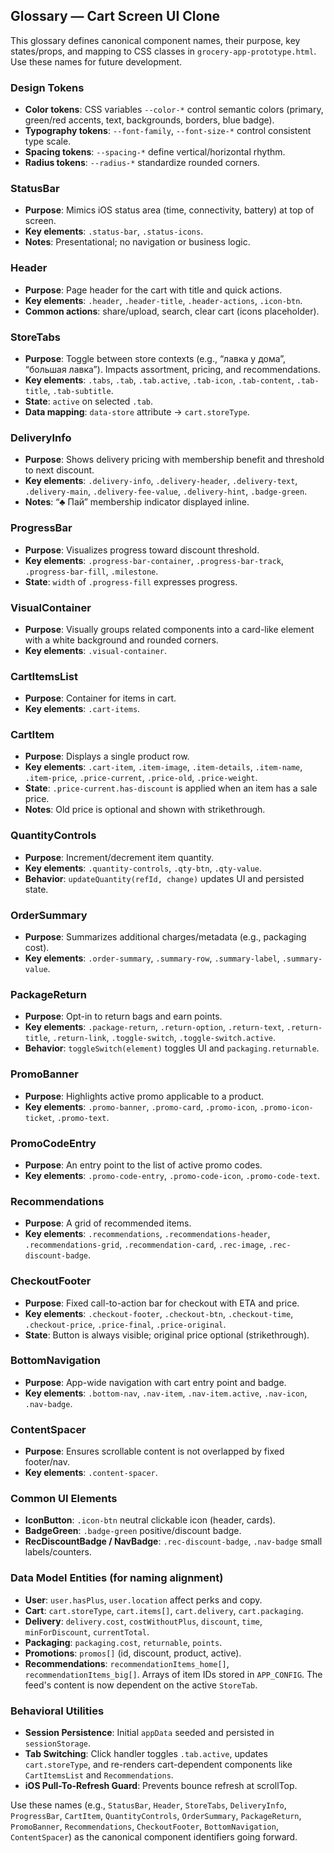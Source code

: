 ## Glossary — Cart Screen UI Clone

This glossary defines canonical component names, their purpose, key states/props, and mapping to CSS classes in `grocery-app-prototype.html`. Use these names for future development.

### Design Tokens
- **Color tokens**: CSS variables `--color-*` control semantic colors (primary, green/red accents, text, backgrounds, borders, blue badge).
- **Typography tokens**: `--font-family`, `--font-size-*` control consistent type scale.
- **Spacing tokens**: `--spacing-*` define vertical/horizontal rhythm.
- **Radius tokens**: `--radius-*` standardize rounded corners.

### StatusBar
- **Purpose**: Mimics iOS status area (time, connectivity, battery) at top of screen.
- **Key elements**: `.status-bar`, `.status-icons`.
- **Notes**: Presentational; no navigation or business logic.

### Header
- **Purpose**: Page header for the cart with title and quick actions.
- **Key elements**: `.header`, `.header-title`, `.header-actions`, `.icon-btn`.
- **Common actions**: share/upload, search, clear cart (icons placeholder).

### StoreTabs
- **Purpose**: Toggle between store contexts (e.g., “лавка у дома”, “большая лавка”). Impacts assortment, pricing, and recommendations.
- **Key elements**: `.tabs`, `.tab`, `.tab.active`, `.tab-icon`, `.tab-content`, `.tab-title`, `.tab-subtitle`.
- **State**: `active` on selected `.tab`.
- **Data mapping**: `data-store` attribute → `cart.storeType`.

### DeliveryInfo
- **Purpose**: Shows delivery pricing with membership benefit and threshold to next discount.
- **Key elements**: `.delivery-info`, `.delivery-header`, `.delivery-text`, `.delivery-main`, `.delivery-fee-value`, `.delivery-hint`, `.badge-green`.
- **Notes**: “♣️ Пай” membership indicator displayed inline.

### ProgressBar
- **Purpose**: Visualizes progress toward discount threshold.
- **Key elements**: `.progress-bar-container`, `.progress-bar-track`, `.progress-bar-fill`, `.milestone`.
- **State**: `width` of `.progress-fill` expresses progress.

### VisualContainer
- **Purpose**: Visually groups related components into a card-like element with a white background and rounded corners.
- **Key elements**: `.visual-container`.

### CartItemsList
- **Purpose**: Container for items in cart.
- **Key elements**: `.cart-items`.

### CartItem
- **Purpose**: Displays a single product row.
- **Key elements**: `.cart-item`, `.item-image`, `.item-details`, `.item-name`, `.item-price`, `.price-current`, `.price-old`, `.price-weight`.
- **State**: `.price-current.has-discount` is applied when an item has a sale price.
- **Notes**: Old price is optional and shown with strikethrough.

### QuantityControls
- **Purpose**: Increment/decrement item quantity.
- **Key elements**: `.quantity-controls`, `.qty-btn`, `.qty-value`.
- **Behavior**: `updateQuantity(refId, change)` updates UI and persisted state.

### OrderSummary
- **Purpose**: Summarizes additional charges/metadata (e.g., packaging cost).
- **Key elements**: `.order-summary`, `.summary-row`, `.summary-label`, `.summary-value`.

### PackageReturn
- **Purpose**: Opt-in to return bags and earn points.
- **Key elements**: `.package-return`, `.return-option`, `.return-text`, `.return-title`, `.return-link`, `.toggle-switch`, `.toggle-switch.active`.
- **Behavior**: `toggleSwitch(element)` toggles UI and `packaging.returnable`.

### PromoBanner
- **Purpose**: Highlights active promo applicable to a product.
- **Key elements**: `.promo-banner`, `.promo-card`, `.promo-icon`, `.promo-icon-ticket`, `.promo-text`.

### PromoCodeEntry
- **Purpose**: An entry point to the list of active promo codes.
- **Key elements**: `.promo-code-entry`, `.promo-code-icon`, `.promo-code-text`.

### Recommendations
- **Purpose**: A grid of recommended items.
- **Key elements**: `.recommendations`, `.recommendations-header`, `.recommendations-grid`, `.recommendation-card`, `.rec-image`, `.rec-discount-badge`.

### CheckoutFooter
- **Purpose**: Fixed call-to-action bar for checkout with ETA and price.
- **Key elements**: `.checkout-footer`, `.checkout-btn`, `.checkout-time`, `.checkout-price`, `.price-final`, `.price-original`.
- **State**: Button is always visible; original price optional (strikethrough).

### BottomNavigation
- **Purpose**: App-wide navigation with cart entry point and badge.
- **Key elements**: `.bottom-nav`, `.nav-item`, `.nav-item.active`, `.nav-icon`, `.nav-badge`.

### ContentSpacer
- **Purpose**: Ensures scrollable content is not overlapped by fixed footer/nav.
- **Key elements**: `.content-spacer`.

### Common UI Elements
- **IconButton**: `.icon-btn` neutral clickable icon (header, cards).
- **BadgeGreen**: `.badge-green` positive/discount badge.
- **RecDiscountBadge / NavBadge**: `.rec-discount-badge`, `.nav-badge` small labels/counters.

### Data Model Entities (for naming alignment)
- **User**: `user.hasPlus`, `user.location` affect perks and copy.
- **Cart**: `cart.storeType`, `cart.items[]`, `cart.delivery`, `cart.packaging`.
- **Delivery**: `delivery.cost`, `costWithoutPlus`, `discount`, `time`, `minForDiscount`, `currentTotal`.
- **Packaging**: `packaging.cost`, `returnable`, `points`.
- **Promotions**: `promos[]` (id, discount, product, active).
- **Recommendations**: `recommendationItems_home[]`, `recommendationItems_big[]`. Arrays of item IDs stored in `APP_CONFIG`. The feed's content is now dependent on the active `StoreTab`.

### Behavioral Utilities
- **Session Persistence**: Initial `appData` seeded and persisted in `sessionStorage`.
- **Tab Switching**: Click handler toggles `.tab.active`, updates `cart.storeType`, and re-renders cart-dependent components like `CartItemsList` and `Recommendations`.
- **iOS Pull-To-Refresh Guard**: Prevents bounce refresh at scrollTop.

Use these names (e.g., `StatusBar`, `Header`, `StoreTabs`, `DeliveryInfo`, `ProgressBar`, `CartItem`, `QuantityControls`, `OrderSummary`, `PackageReturn`, `PromoBanner`, `Recommendations`, `CheckoutFooter`, `BottomNavigation`, `ContentSpacer`) as the canonical component identifiers going forward. 